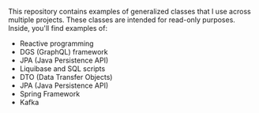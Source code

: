 This repository contains examples of generalized classes that I use across multiple projects. 
These classes are intended for read-only purposes. Inside, you'll find examples of:

  - Reactive programming
  - DGS (GraphQL) framework
  - JPA (Java Persistence API)
  - Liquibase and SQL scripts
  - DTO (Data Transfer Objects)
  - JPA (Java Persistence API)
  - Spring Framework
  - Kafka

